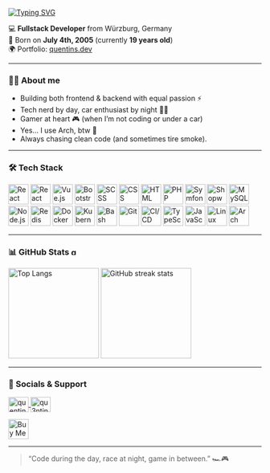 [![Typing SVG](https://readme-typing-svg.demolab.com?font=Bitcount&size=30&color=FFFFFF&background=000000&lines=Hi%2C+I'm+Quentin+👋🏼)](https://git.io/typing-svg)

💻 **Fullstack Developer** from Würzburg, Germany  
🎂 Born on **July 4th, 2005** (currently **19 years old**)  
🌍 Portfolio: [quentins.dev](https://quentins.dev)  

---

### 🧑‍💻 About me
- Building both frontend & backend with equal passion ⚡  
- Tech nerd by day, car enthusiast by night 🚗💨  
- Gamer at heart 🎮 (when I’m not coding or under a car)  
- Yes… I use Arch, btw 🐧  
- Always chasing clean code (and sometimes tire smoke).  

---

### 🛠️ Tech Stack  

<p align="left">
  <img src="https://cdn.jsdelivr.net/gh/devicons/devicon/icons/react/react-original.svg" width="40" height="40" alt="React" />
  <img src="https://cdn.jsdelivr.net/gh/devicons/devicon/icons/react/react-original-wordmark.svg" width="40" height="40" alt="React Native" />
  <img src="https://cdn.jsdelivr.net/gh/devicons/devicon/icons/vuejs/vuejs-original.svg" width="40" height="40" alt="Vue.js" />
  <img src="https://cdn.jsdelivr.net/gh/devicons/devicon/icons/bootstrap/bootstrap-original.svg" width="40" height="40" alt="Bootstrap" />
  <img src="https://cdn.jsdelivr.net/gh/devicons/devicon/icons/sass/sass-original.svg" width="40" height="40" alt="SCSS" />
  <img src="https://cdn.jsdelivr.net/gh/devicons/devicon/icons/css3/css3-original.svg" width="40" height="40" alt="CSS" />
  <img src="https://cdn.jsdelivr.net/gh/devicons/devicon/icons/html5/html5-original.svg" width="40" height="40" alt="HTML" />

  <img src="https://cdn.jsdelivr.net/gh/devicons/devicon/icons/php/php-original.svg" width="40" height="40" alt="PHP" />
  <img src="https://cdn.jsdelivr.net/gh/devicons/devicon/icons/symfony/symfony-original.svg" width="40" height="40" alt="Symfony" />
  <img src="https://cdn.jsdelivr.net/gh/devicons/devicon/icons/shopware/shopware-original.svg" width="40" height="40" alt="Shopware" />
  <img src="https://cdn.jsdelivr.net/gh/devicons/devicon/icons/mysql/mysql-original.svg" width="40" height="40" alt="MySQL" />
  <img src="https://cdn.jsdelivr.net/gh/devicons/devicon/icons/nodejs/nodejs-original.svg" width="40" height="40" alt="Node.js" />
  <img src="https://cdn.jsdelivr.net/gh/devicons/devicon/icons/redis/redis-original.svg" width="40" height="40" alt="Redis" />

  <img src="https://cdn.jsdelivr.net/gh/devicons/devicon/icons/docker/docker-original.svg" width="40" height="40" alt="Docker" />
  <img src="https://cdn.jsdelivr.net/gh/devicons/devicon/icons/kubernetes/kubernetes-plain.svg" width="40" height="40" alt="Kubernetes" />
  <img src="https://cdn.jsdelivr.net/gh/devicons/devicon/icons/bash/bash-original.svg" width="40" height="40" alt="Bash" />
  <img src="https://cdn.jsdelivr.net/gh/devicons/devicon/icons/git/git-original.svg" width="40" height="40" alt="Git" />
  <img src="https://cdn.jsdelivr.net/gh/devicons/devicon/icons/githubactions/githubactions-original.svg" width="40" height="40" alt="CI/CD" />

  <img src="https://cdn.jsdelivr.net/gh/devicons/devicon/icons/typescript/typescript-original.svg" width="40" height="40" alt="TypeScript" />
  <img src="https://cdn.jsdelivr.net/gh/devicons/devicon/icons/javascript/javascript-original.svg" width="40" height="40" alt="JavaScript" />

  <img src="https://cdn.jsdelivr.net/gh/devicons/devicon/icons/linux/linux-original.svg" width="40" height="40" alt="Linux" />
  <img src="https://cdn.jsdelivr.net/gh/devicons/devicon/icons/archlinux/archlinux-original.svg" width="40" height="40" alt="Arch Linux" />
</p>

---

### 📊 GitHub Stats <img src="https://komarev.com/ghpvc/?username=qu3ntins&label=Profile%20views&color=0e75b6&style=flat" alt="qu3ntins" height="15"/>

<p align="left">
  <img src="https://github-readme-stats.vercel.app/api/top-langs/?username=Qu3ntinS&layout=compact&theme=dark#gh-dark-mode-only" height="180" alt="Top Langs" />
  <img src="https://streak-stats.demolab.com?user=Qu3ntinS&theme=dark#gh-dark-mode-only" height="180" alt="GitHub streak stats" />
</p>

---

### 🔗 Socials & Support  

<p align="left">
  <a href="https://instagram.com/quentinthees" target="blank">
    <img align="center" src="https://raw.githubusercontent.com/rahuldkjain/github-profile-readme-generator/master/src/images/icons/Social/instagram.svg" alt="quentinthees" height="30" width="40" />
  </a>
  <a href="https://discord.gg/NyR3aSq" target="blank">
    <img align="center" src="https://raw.githubusercontent.com/rahuldkjain/github-profile-readme-generator/master/src/images/icons/Social/discord.svg" alt="qu3ntins" height="30" width="40" />
  </a>
</p>
<a href="https://www.buymeacoffee.com/quentins" target="blank">
  <img src="https://cdn.buymeacoffee.com/buttons/v2/default-yellow.png" height="40" alt="Buy Me a Coffee" />
</a>

---

> “Code during the day, race at night, game in between.” 🏎️🎮

